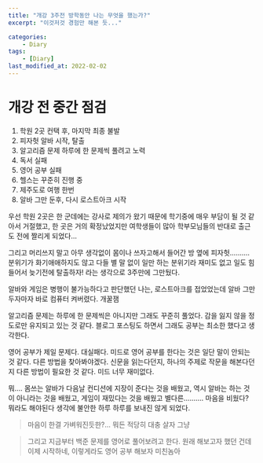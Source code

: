 ```yaml
---
title: "개강 3주전 방학동안 나는 무엇을 했는가?"
excerpt: "이것저것 경험만 해본 듯..."

categories:
    - Diary
tags:
    - [Diary]
last_modified_at: 2022-02-02
---
```


# 개강 전 중간 점검

1. 학원 2곳 컨택 후, 마지막 최종 불발
2. 피자헛 알바 시작, 탈출
3. 알고리즘 문제 하루에 한 문제씩 풀려고 노력
4. 독서 실패
5. 영어 공부 실패
6. 헬스는 꾸준히 진행 중
7. 제주도로 여행 한번
8. 알바 그만 둔후, 다시 로스트아크 시작


우선 학원 2곳은 한 군데에는 강사로 제의가 왔기 때문에 학기중에 매우 부담이 될 것 같아서 거절했고, 한 곳은 거의 확정났었지만 여학생들이 많아 학부모님들의 반대로 출근도 전에 짤리게 되었다...

그리고 머리쓰지 말고 아무 생각없이 몸이나 쓰자고해서 들어간 방 옆에 피자헛.......... 분위기가 화기애애하지도 않고 다들 별 말 없이 일만 하는 분위기라 재미도 없고 일도 힘들어서 늦기전에 탈출하자! 라는 생각으로 3주만에 그만뒀다.

알바와 게임은 병행이 불가능하다고 판단했던 나는, 로스트아크를 접었었는데 알바 그만두자마자 바로 컴퓨터 켜버렸다. 개꿀잼

알고리즘 문제는 하루에 한 문제씩은 아니지만 그래도 꾸준히 풀었다. 감을 잃지 않을 정도로만 유지되고 있는 것 같다. 블로그 포스팅도 하면서 그래도 공부는 최소한 했다고 생각한다.

영어 공부가 제일 문제다. 대실패다. 미드로 영어 공부를 한다는 것은 일단 말이 안되는 것 같다. 다른 방법을 찾아봐야겠다. 신문을 읽는다던지, 하나의 주제로 작문을 해본다던지 다른 방법이 필요한 것 같다. 미드 너무 재미없다.

뭐.... 몸쓰는 알바가 다음날 컨디션에 지장이 준다는 것을 배웠고, 역시 알바는 하는 것이 아니라는 것을 배웠고, 게임이 재밌다는 것을 배웠고 별다른.......... 마음을 비웠다? 뭐라도 해야된다 생각에 불안한 하루 하루를 보내진 않게 되었다.

>마음이 한결 가벼워진듯한?... 뭐든 적당히 대충 살자 그냥


>그리고 지금부터 백준 문제를 영어로 풀어보려고 한다. 원래 해보고자 했던 건데 이제 시작하네, 이렇게라도 영어 공부 해보자 미친놈아